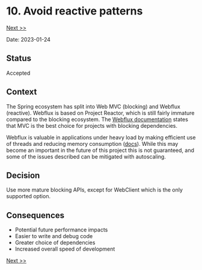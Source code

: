 # 10. Avoid reactive patterns

[Next >>](9999-end.md)

Date: 2023-01-24

## Status

Accepted

## Context

The Spring ecosystem has split into Web MVC (blocking) and Webflux (reactive). Webflux is based on Project Reactor, which
is still fairly immature compared to the blocking ecosystem. The [Webflux documentation](https://docs.spring.io/spring-framework/docs/current/reference/html/web-reactive.html#webflux-framework-choice)
states that MVC is the best choice for projects with blocking dependencies.

Webflux is valuable in applications under heavy load by making efficient use of threads and reducing memory consumption
([docs](https://docs.spring.io/spring-framework/docs/current/reference/html/web-reactive.html#webflux-performance)).
While this may become an important in the future of this project this is not guaranteed, and some of the issues described
can be mitigated with autoscaling.

## Decision

Use more mature blocking APIs, except for WebClient which is the only supported option.

## Consequences

- Potential future performance impacts
- Easier to write and debug code
- Greater choice of dependencies
- Increased overall speed of development

[Next >>](9999-end.md)
